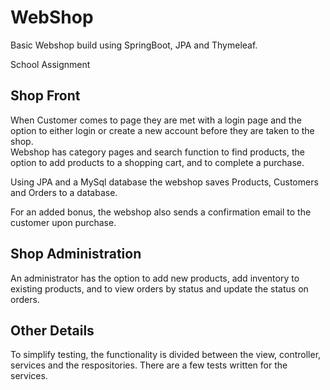 # WebShop
Basic Webshop build using SpringBoot, JPA and Thymeleaf.  

School Assignment

## Shop Front  

When Customer comes to page they are met with a login page and the option to either login or create a new account before they are taken to the shop.  
Webshop has category pages and search function to find products, the option to add products to a shopping cart, and to complete a purchase. 

Using JPA and a MySql database the webshop saves Products, Customers and Orders to a database.  

For an added bonus, the webshop also sends a confirmation email to the customer upon purchase.

## Shop Administration

An administrator has the option to add new products, add inventory to existing products, and to view orders by status and update the status on orders. 

## Other Details  

To simplify testing, the functionality is divided between the view, controller,  services and the respositories. There are a few tests written for the services. 
